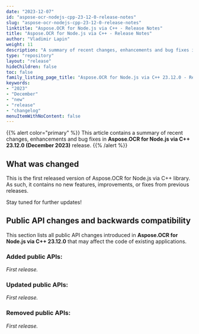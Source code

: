 ```yaml
---
date: "2023-12-07"
id: "aspose-ocr-nodejs-cpp-23-12-0-release-notes"
slug: "aspose-ocr-nodejs-cpp-23-12-0-release-notes"
linktitle: "Aspose.OCR for Node.js via C++ - Release Notes"
title: "Aspose.OCR for Node.js via C++ - Release Notes"
author: "Vladimir Lapin"
weight: 11
description: "A summary of recent changes, enhancements and bug fixes in Aspose.OCR for Node.js via C++ 23.12.0 (December 2023) release."
type: "repository"
layout: "release"
hideChildren: false
toc: false
family_listing_page_title: "Aspose.OCR for Node.js via C++ 23.12.0 - Release Notes"
keywords:
- "2023"
- "December"
- "new"
- "release"
- "changelog"
menuItemWithNoContent: false
---
```


{{% alert color="primary" %}}
This article contains a summary of recent changes, enhancements and bug fixes in **Aspose.OCR for Node.js via C++ 23.12.0 (December 2023)** release.
{{% /alert %}}

## What was changed

This is the first released version of Aspose.OCR for Node.js via C++ library. As such, it contains no new features, improvements, or fixes from previous releases.

Stay tuned for further updates!

## Public API changes and backwards compatibility

This section lists all public API changes introduced in **Aspose.OCR for Node.js via C++ 23.12.0** that may affect the code of existing applications.

### Added public APIs:

_First release._

### Updated public APIs:

_First release._

### Removed public APIs:

_First release._
